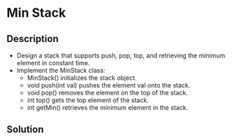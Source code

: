 # Min Stack

## Description

* Design a stack that supports push, pop, top, and retrieving the minimum element in constant time.
* Implement the MinStack class:
  * MinStack() initializes the stack object.
  * void push(int val) pushes the element val onto the stack.
  * void pop() removes the element on the top of the stack.
  * int top() gets the top element of the stack.
  * int getMin() retrieves the minimum element in the stack.

## Solution
